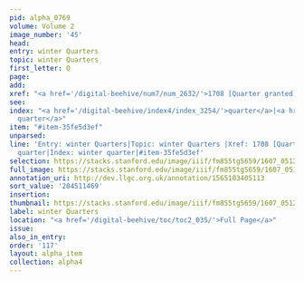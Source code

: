 ```yaml
---
pid: alpha_0769
volume: Volume 2
image_number: '45'
head:
entry: winter Quarters
topic: winter Quarters
first_letter: Q
page:
add:
xref: "<a href='/digital-beehive/num7/num_2632/'>1708 [Quarter granted]</a>"
see:
index: "<a href='/digital-beehive/index4/index_3254/'>quarter</a>|<a href='/digital-beehive/index4/index_3255/'>winter
  quarter</a>"
item: "#item-35fe5d3ef"
unparsed:
line: 'Entry: winter Quarters|Topic: winter Quarters |Xref: 1708 [Quarter granted]|Index:
  quarter|Index: winter quarter|#item-35fe5d3ef'
selection: https://stacks.stanford.edu/image/iiif/fm855tg5659/1607_0512/294,1469,3065,405/full/0/default.jpg
full_image: https://stacks.stanford.edu/image/iiif/fm855tg5659/1607_0512/full/full/0/default.jpg
annotation_uri: http://dev.llgc.org.uk/annotation/1565103405113
sort_value: '204511469'
insertion:
thumbnail: https://stacks.stanford.edu/image/iiif/fm855tg5659/1607_0512/294,1469,600,180/250,/0/default.jpg
label: winter Quarters
location: "<a href='/digital-beehive/toc/toc2_035/'>Full Page</a>"
issue:
also_in_entry:
order: '117'
layout: alpha_item
collection: alpha4
---
```


